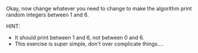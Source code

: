 Okay, now change whatever you need to change to make the algorithm print random integers between 1 and 6.

HINT: 
- It should print between 1 and 6, not between 0 and 6.
- This exercise is super simple, don't over complicate things....